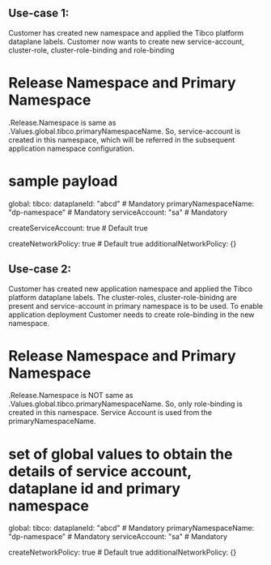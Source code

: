 ## Use-case 1:

Customer has created new namespace and applied the Tibco platform dataplane labels.
Customer now wants to create new service-account, cluster-role, cluster-role-binding and role-binding

#  Release Namespace and Primary Namespace
.Release.Namespace is same as .Values.global.tibco.primaryNamespaceName.
So, service-account is created in this namespace, which will be referred in the subsequent application namespace configuration.

# sample payload
global:
  tibco:
    dataplaneId: "abcd" # Mandatory
    primaryNamespaceName: "dp-namespace" # Mandatory
    serviceAccount: "sa" # Mandatory

createServiceAccount: true # Default true

createNetworkPolicy: true # Default true
additionalNetworkPolicy: {}

## Use-case 2:

Customer has created new application namespace and applied the Tibco platform dataplane labels.
The cluster-roles, cluster-role-binidng are present and service-account in primary namespace is to be used.
To enable application deployment Customer needs to create role-binding in the new namespace.

#  Release Namespace and Primary Namespace
.Release.Namespace is NOT same as .Values.global.tibco.primaryNamespaceName.
So, only role-binding is created in this namespace.
Service Account is used from the primaryNamespaceName.

# set of global values to obtain the details of service account, dataplane id and primary namespace
global:
  tibco:
    dataplaneId: "abcd" # Mandatory
    primaryNamespaceName: "dp-namespace" # Mandatory
    serviceAccount: "sa" # Mandatory

createNetworkPolicy: true # Default true
additionalNetworkPolicy: {}
